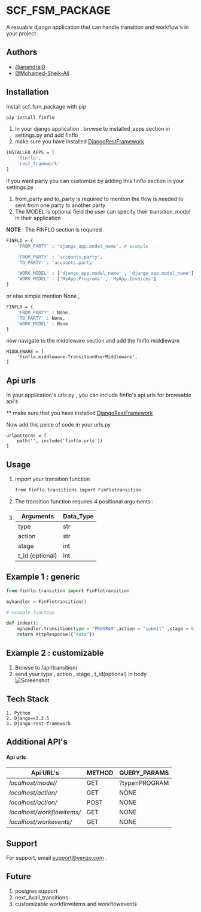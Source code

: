 
# SCF_FSM_PACKAGE

A resuable django application that can handle transition and workflow's in your project .


## Authors

- [@anandrajB](https://github.com/anandrajB)
- [@Mohamed-Sheik-Ali](https://github.com/Mohamed-Sheik-Ali)


## Installation

Install scf_fsm_package with pip

```bash
pip install finflo
```

1. In your django application , browse to installed_apps section in settings.py and add finflo 
2. make sure you have installed [DjangoRestFramework](https://www.django-rest-framework.org/#installation)

```bash
INSTALLED_APPS = [
    'finflo',
    'rest_framework'
]
```
if you want party you can customize by adding this finflo section in your settings.py 

1. from_party and to_party is required to mention the flow is needed to sent from one party to another party
2. The MODEL is optional field the user can specify their transition_model in their application

**NOTE** : The FINFLO section is required 
```bash
FINFLO = {
    'FROM_PARTY' : 'django_app.model_name', # example

    'FROM_PARTY' : 'accounts.party',
    'TO_PARTY' : 'accounts.party'

    'WORK_MODEL' : ['django_app.model_name' , 'django_app.model_name'] # example
    'WORK_MODEL' : ['MyApp.Programs' , 'MyApp.Invoices']
}
```

or else simple mention None , 

```bash
FINFLO = {
    'FROM_PARTY' : None,
    'TO_PARTY' : None,
    'WORK_MODEL' : None
}
```

now navigate to the middleware section and add the finflo middleware


```
MIDDLEWARE = [
    'finflo.middleware.TransitionUserMiddleware',
]
```

## Api urls 

In your application's urls.py , you can include finflo's api urls for browsable api's 

** make sure that you have installed [DjangoRestFramework](https://www.django-rest-framework.org/#installation)


Now add this peice of code in your urls.py

```
urlpatterns = [
    path('', include('finflo.urls'))
]
```

## Usage


1. import your transition function 

    ```bash
    from finflo.transitions import FinFlotransition
    ```

2. The transition function requires 4 positional arguments :

3.  |  Arguments   | Data_Type  |
    | ------------- | ------------- |
    | type   | str  |
    | action  | str  |
    | stage  | int  |
    | t_id (optional) | int  | 




## Example 1 : generic

```python
from finflo.transition import FinFlotransition

myhandler = FinFlotransition()

# example function

def index():
    myhandler.transition(type = "PROGRAM",action = "submit" ,stage = 0)
    return HttpResponse({"data"})

```
## Example 2 : customizable

1. Browse to /api/transition/ 
2. send your type , action , stage , t_id(optional) in body \
![Screenshot](image1.JPG)

## Tech Stack

    1. Python
    2. Django==3.2.5
    3. Django-rest-framework


## Additional API's 

#### Api urls 


| Api URL's  | METHOD | QUERY_PARAMS |
| ------------- | ------------- | ------------- |
| *localhost/model/* | GET  | ?type=PROGRAM |
| *localhost/*action*/* | GET | NONE |
| *localhost/*action*/* | POST | NONE |
| *localhost/*workflowitems*/* | GET | NONE |
| *localhost/workevents/* | GET | NONE |




## Support

For support, email support@venzo.com .


## Future
    
1. postgres support
2. next_Avail_transitions
3. customizable workflowitems and workflowevents

